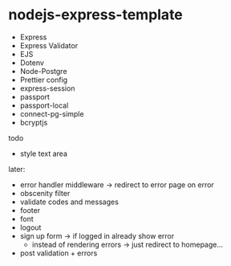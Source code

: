 # nodejs-express-template

-   Express
-   Express Validator
-   EJS
-   Dotenv
-   Node-Postgre
-   Prettier config
-   express-session
-   passport
-   passport-local
-   connect-pg-simple
-   bcryptjs

todo
- style text area

later:
- error handler middleware -> redirect to error page on error
- obscenity filter
- validate codes and messages
- footer
- font
- logout
- sign up form -> if logged in already show error
    - instead of rendering errors -> just redirect to homepage...
- post validation + errors
